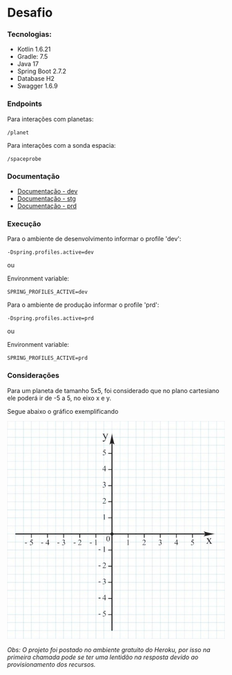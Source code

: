# Desafio

### Tecnologias:

* Kotlin 1.6.21
* Gradle: 7.5
* Java 17
* Spring Boot 2.7.2
* Database H2
* Swagger 1.6.9

### Endpoints

Para interações com planetas:

```
/planet
```

Para interações com a sonda espacia:

```
/spaceprobe
```

### Documentação

* [Documentação - dev](http://localhost:8080/swagger-ui/index.html)
* [Documentação - stg](https://desafio-elo7-stg.herokuapp.com/swagger-ui/index.html)
* [Documentação - prd](https://desafio-elo7-prd.herokuapp.com/swagger-ui/index.html)

### Execução

Para o ambiente de desenvolvimento informar o profile 'dev':

```
-Dspring.profiles.active=dev
```

ou

Environment variable:
```
SPRING_PROFILES_ACTIVE=dev
```

Para o ambiente de produção informar o profile 'prd':

```
-Dspring.profiles.active=prd
```

ou

Environment variable:
```
SPRING_PROFILES_ACTIVE=prd
```

### Considerações

Para um planeta de tamanho 5x5, foi considerado que no plano cartesiano ele poderá ir de -5 a 5, no eixo x e y.

Segue abaixo o gráfico exemplificando

![img.png](img.png)

*Obs: O projeto foi postado no ambiente gratuito do Heroku, por isso na primeira chamada
pode se ter uma lentidão na resposta devido ao provisionamento dos recursos.*
